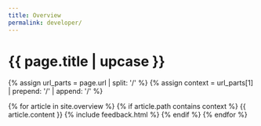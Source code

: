 ```yaml
---
title: Overview
permalink: developer/
---
```


<h1 class="primary">{{ page.title | upcase }}</h1>

{% assign url_parts = page.url | split: '/' %}
{% assign context = url_parts[1] | prepend: '/' | append: '/' %}

{% for article in site.overview %}
{% if article.path contains context %}
{{ article.content }}
{% include feedback.html %}
{% endif %}
{% endfor %}

